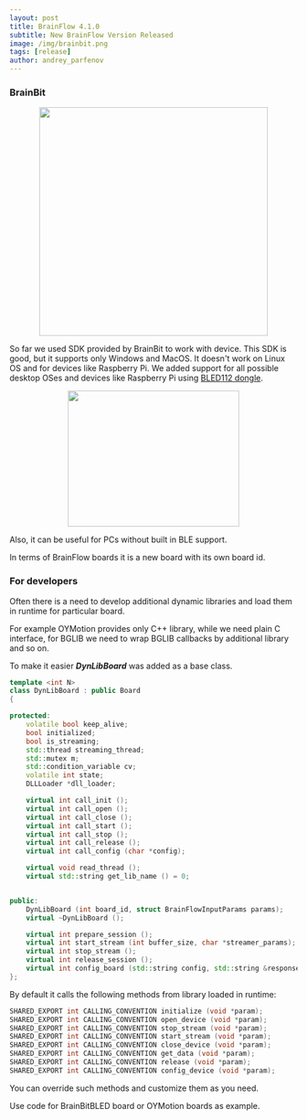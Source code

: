```yaml
---
layout: post
title: BrainFlow 4.1.0
subtitle: New BrainFlow Version Released
image: /img/brainbit.png
tags: [release]
author: andrey_parfenov
---
```



### BrainBit

<div style="text-align: center">
    <a href="https://brainbit.com/" title="brainflow" target="_blank" align="left">
        <img width="400" height="400" src="https://live.staticflickr.com/65535/49579371806_80b1bffae1.jpg">
    </a>
</div>

So far we used SDK provided by BrainBit to work with device. This SDK is good, but it supports only Windows and MacOS.
It doesn't work on Linux OS and for devices like Raspberry Pi. We added support for all possible desktop OSes and devices like Raspberry Pi using [BLED112 dongle](https://www.silabs.com/wireless/bluetooth/bluegiga-low-energy-legacy-modules/device.bled112).

<div style="text-align: center">
    <a href="https://www.silabs.com/wireless/bluetooth/bluegiga-low-energy-legacy-modules/device.bled112" title="brainflow" target="_blank" align="left">
        <img width="300" height="238" src="https://live.staticflickr.com/65535/51101894039_262bdf73a6_o.png">
    </a>
</div>


Also, it can be useful for PCs without built in BLE support.

In terms of BrainFlow boards it is a new board with its own board id.

### For developers

Often there is a need to develop additional dynamic libraries and load them in runtime for particular board.

For example OYMotion provides only C++ library, while we need plain C interface, for BGLIB we need to wrap BGLIB callbacks by additional library and so on.

To make it easier ***DynLibBoard*** was added as a base class.

```cpp
template <int N>
class DynLibBoard : public Board
{

protected:
    volatile bool keep_alive;
    bool initialized;
    bool is_streaming;
    std::thread streaming_thread;
    std::mutex m;
    std::condition_variable cv;
    volatile int state;
    DLLLoader *dll_loader;

    virtual int call_init ();
    virtual int call_open ();
    virtual int call_close ();
    virtual int call_start ();
    virtual int call_stop ();
    virtual int call_release ();
    virtual int call_config (char *config);

    virtual void read_thread ();
    virtual std::string get_lib_name () = 0;


public:
    DynLibBoard (int board_id, struct BrainFlowInputParams params);
    virtual ~DynLibBoard ();

    virtual int prepare_session ();
    virtual int start_stream (int buffer_size, char *streamer_params);
    virtual int stop_stream ();
    virtual int release_session ();
    virtual int config_board (std::string config, std::string &response);
};
```

By default it calls the following methods from library loaded in runtime:

```cpp
SHARED_EXPORT int CALLING_CONVENTION initialize (void *param);
SHARED_EXPORT int CALLING_CONVENTION open_device (void *param);
SHARED_EXPORT int CALLING_CONVENTION stop_stream (void *param);
SHARED_EXPORT int CALLING_CONVENTION start_stream (void *param);
SHARED_EXPORT int CALLING_CONVENTION close_device (void *param);
SHARED_EXPORT int CALLING_CONVENTION get_data (void *param);
SHARED_EXPORT int CALLING_CONVENTION release (void *param);
SHARED_EXPORT int CALLING_CONVENTION config_device (void *param);
```

You can override such methods and customize them as you need.

Use code for BrainBitBLED board or OYMotion boards as example.